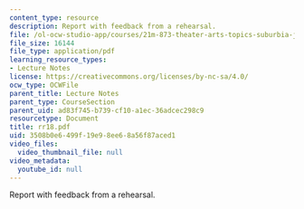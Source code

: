 ```yaml
---
content_type: resource
description: Report with feedback from a rehearsal.
file: /ol-ocw-studio-app/courses/21m-873-theater-arts-topics-suburbia-january-iap-2008/3508b0e6499f19e98ee68a56f87aced1_rr18.pdf
file_size: 16144
file_type: application/pdf
learning_resource_types:
- Lecture Notes
license: https://creativecommons.org/licenses/by-nc-sa/4.0/
ocw_type: OCWFile
parent_title: Lecture Notes
parent_type: CourseSection
parent_uid: ad83f745-b739-cf10-a1ec-36adcec298c9
resourcetype: Document
title: rr18.pdf
uid: 3508b0e6-499f-19e9-8ee6-8a56f87aced1
video_files:
  video_thumbnail_file: null
video_metadata:
  youtube_id: null
---
```

Report with feedback from a rehearsal.